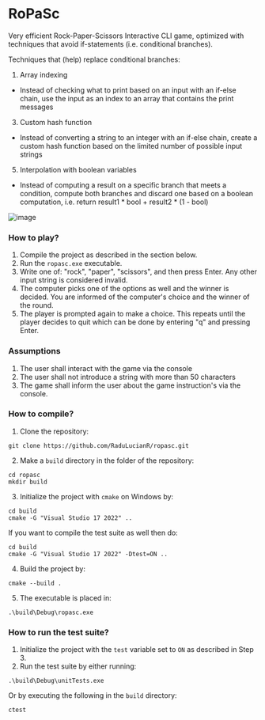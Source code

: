 # RoPaSc
Very efficient Rock-Paper-Scissors Interactive CLI game, optimized with techniques that avoid if-statements (i.e. conditional branches).

Techniques that (help) replace conditional branches:
1. Array indexing
  - Instead of checking what to print based on an input with an if-else chain, use the input as an index to an array that contains the print messages 
3. Custom hash function
  - Instead of converting a string to an integer with an if-else chain, create a custom hash function based on the limited number of possible input strings
5. Interpolation with boolean variables
  - Instead of computing a result on a specific branch that meets a condition, compute both branches and discard one based on a boolean computation, i.e. return result1 * bool + result2 * (1 - bool)

![image](https://github.com/user-attachments/assets/c12f86e1-7560-494c-a8a6-9aafc22cf623)


### How to play?
1. Compile the project as described in the section below.
2. Run the `ropasc.exe` executable.
3. Write one of: "rock", "paper", "scissors", and then press Enter. Any other input string is considered invalid.
4. The computer picks one of the options as well and the winner is decided. You are informed of the computer's choice and the winner of the round.
5. The player is prompted again to make a choice. This repeats until the player decides to quit which can be done by entering "q" and pressing Enter.

### Assumptions
1. The user shall interact with the game via the console
2. The user shall not introduce a string with more than 50 characters
3. The game shall inform the user about the game instruction's via the console.

### How to compile?
1. Clone the repository:
```
git clone https://github.com/RaduLucianR/ropasc.git
```
2. Make a `build` directory in the folder of the repository:
```
cd ropasc
mkdir build
```
3. Initialize the project with `cmake` on Windows by:
```
cd build
cmake -G "Visual Studio 17 2022" ..
```
   If you want to compile the test suite as well then do:
```
cd build
cmake -G "Visual Studio 17 2022" -Dtest=ON ..
```
4. Build the project by:
```
cmake --build .
```
5. The executable is placed in:
```
.\build\Debug\ropasc.exe
```

### How to run the test suite?
1. Initialize the project with the `test` variable set to `ON` as described in Step 3.
2. Run the test suite by either running:
```
.\build\Debug\unitTests.exe
```
   Or by executing the following in the `build` directory:
```
ctest
```

